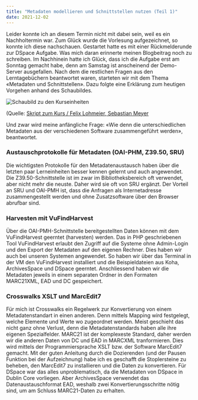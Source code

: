 ```yaml
---
title: "Metadaten modellieren und Schnittstellen nutzen (Teil 1)"
date: 2021-12-02
---
```

Leider konnte ich an diesem Termin nicht mit dabei sein, weil es ein Nachholtermin war. Zum Glück wurde die Vorlesung aufgezeichnet, so konnte ich diese nachschauen. Gestartet hatte es mit einer Rückmelderunde zur DSpace Aufgabe. Was mich daran erinnerte meinen Blogbeitrag noch zu schreiben. Im Nachhinein hatte ich Glück, dass ich die Aufgabe erst am Sonntag gemacht habe, denn am Samstag ist anscheinend der Demo-Server ausgefallen. 
Nach dem die restlichen Fragen aus den Lerntagebüchern beantwortet waren, starteten wir mit dem Thema «Metadaten und Schnittstellen». Dazu folgte eine Erklärung zum heutigen Vorgehen anhand des Schaubildes.  

![Schaubild zu den Kurseinheiten]( https://i.ibb.co/rHFD1SH/Schaubild.png)  

(Quelle: [Skript zum Kurs / Felix Lohmeier, Sebastian Meyer](https://bain.felixlohmeier.de/#/05_metadaten-modellieren-und-schnittstellen-nutzen?id=zwischenstand-schaubild)  

Und zwar wird meine anfängliche Frage: «Wie denn die unterschiedlichen Metadaten aus der verschiedenen Software zusammengeführt werden», beantwortet.  

### Austauschprotokolle für Metadaten (OAI-PHM, Z39.50, SRU)
Die wichtigsten Protokolle für den Metadatenaustausch haben über die letzten paar Lerneinheiten besser kennen gelernt und auch angewendet. Die Z39.50-Schnittstelle ist im zwar im Bibliotheksbereich oft verwendet, aber nicht mehr die neuste. Daher wird sie oft von SRU ergänzt. Der Vorteil an SRU und OAI-PMH ist, dass die Anfragen als Internetadresse zusammengestellt werden und ohne Zusatzsoftware über den Browser abrufbar sind.  

### Harvesten mit VuFindHarvest
Über die OAI-PMH-Schnittstelle bereitgestellten Daten können mit dem VuFindHarvest geerntet (harvesten) werden. Das in PHP geschriebenen Tool VuFindHarvest erlaubt den Zugriff auf die Systeme ohne Admin-Login und den Export der Metadaten auf den eigenen Rechner. Dies haben wir auch bei unseren Systemen angewendet. So haben wir über das Terminal in der VM den VuFindHarvest installiert und die Beispieldateien aus Koha, ArchivesSpace und DSpace geerntet. Anschliessend haben wir die Metadaten jeweils in einem separaten Ordner in den Formaten MARC21XML, EAD und DC gespeichert.  

### Crosswalks XSLT und MarcEdit7
Für mich ist Crosswalks ein Regelwerk zur Konvertierung von einem Metadatenstandart in einen anderen. Denn mittels Mapping wird festgelegt, welche Elemente und Werte wo zugeordnet werden. Meist geschieht das nicht ganz ohne Verlust, denn die Metadatenstandards haben alle ihre eigenen Spezialfelder. MARC21 ist der komplexeste Standard, daher werden wir die anderen Daten von DC und EAD in MARCXML tranformieren. Dies wird mittels der Programmiersprache XSLT bzw. der Software MarcEdit7 gemacht. Mit der guten Anleitung durch die Dozierenden (und der Pausen Funktion bei der Aufzeichnung) habe ich es geschafft die Stoplersteine zu beheben, den MarcEdit7 zu installieren und die Daten zu konvertieren. Für DSpace war das alles unproblematisch, da die Metadaten von DSpace in Dublin Core vorliegen. Aber ArchivesSpace verwendet das Datenaustauschformat EAD, weshalb zwei Konvertierungsschritte nötig sind, um am Schluss MARC21-Daten zu erhalten. 

